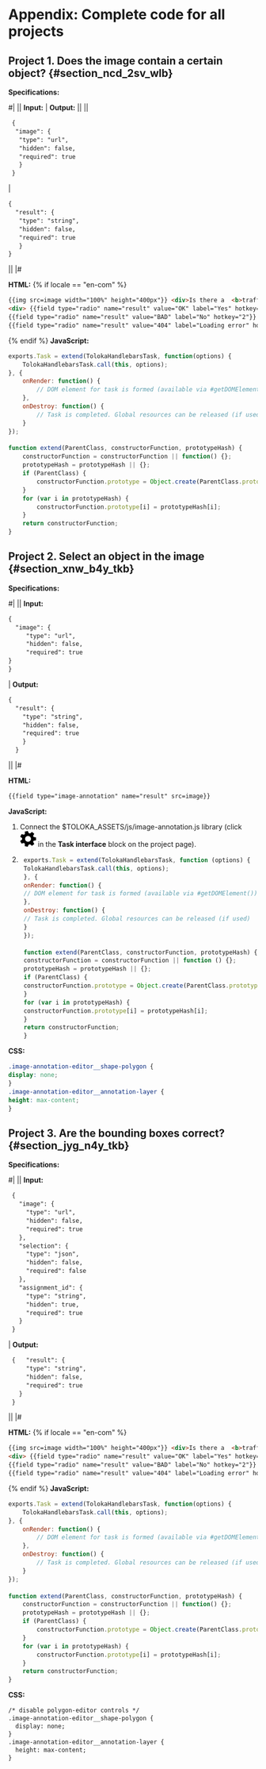 # Appendix: Complete code for all projects

## Project 1. Does the image contain a certain object? {#section_ncd_2sv_wlb}

**Specifications:**


#|
|| **Input:** | **Output:** ||
|| 

```html 
 {
  "image": {
   "type": "url",
   "hidden": false,
   "required": true
   }
 } 
```

| 

```html
{
  "result": {
   "type": "string",
   "hidden": false,
   "required": true
   } 
} 
``` 

||
|#


**HTML:**
 {% if locale == "en-com" %}
```html
{{img src=image width="100%" height="400px"}} <div>Is there a  <b>traffic sign</b> in the picture?<div>
<div> {{field type="radio" name="result" value="OK" label="Yes" hotkey="1"}}
{{field type="radio" name="result" value="BAD" label="No" hotkey="2"}}
{{field type="radio" name="result" value="404" label="Loading error" hotkey="3"}}</div>
```
{% endif %}
**JavaScript:**

```javascript
exports.Task = extend(TolokaHandlebarsTask, function(options) {
    TolokaHandlebarsTask.call(this, options);
}, {
    onRender: function() {
        // DOM element for task is formed (available via #getDOMElement())
    },
    onDestroy: function() {
        // Task is completed. Global resources can be released (if used)
    }
});

function extend(ParentClass, constructorFunction, prototypeHash) {
    constructorFunction = constructorFunction || function() {};
    prototypeHash = prototypeHash || {};
    if (ParentClass) {
        constructorFunction.prototype = Object.create(ParentClass.prototype);
    }
    for (var i in prototypeHash) {
        constructorFunction.prototype[i] = prototypeHash[i];
    }
    return constructorFunction;
}
```

## Project 2. Select an object in the image {#section_xnw_b4y_tkb}

**Specifications:**

#|
|| **Input:**

```html
{
  "image": {
     "type": "url",
     "hidden": false,
     "required": true
}
}
```
| **Output:**

```html 
{
  "result": {
    "type": "string",
    "hidden": false,
    "required": true
    }
  }

```
||
|#

**HTML:**

```html
{{field type="image-annotation" name="result" src=image}}
```

**JavaScript:**

1. Connect the $TOLOKA_ASSETS/js/image-annotation.js library (click ![](t-components/../../_images/settings.svg) in the **Task interface** block on the project page).

1. ```javascript
    exports.Task = extend(TolokaHandlebarsTask, function (options) {
    TolokaHandlebarsTask.call(this, options);
    }, {
    onRender: function() {
    // DOM element for task is formed (available via #getDOMElement())
    },
    onDestroy: function() {
    // Task is completed. Global resources can be released (if used)
    }
    });

    function extend(ParentClass, constructorFunction, prototypeHash) {
    constructorFunction = constructorFunction || function () {};
    prototypeHash = prototypeHash || {};
    if (ParentClass) {
    constructorFunction.prototype = Object.create(ParentClass.prototype);
    }
    for (var i in prototypeHash) {
    constructorFunction.prototype[i] = prototypeHash[i];
    }
    return constructorFunction;
    }

    ```


**CSS:**

```css
.image-annotation-editor__shape-polygon {
display: none;
}
.image-annotation-editor__annotation-layer {
height: max-content;
}
```

## Project 3. Are the bounding boxes correct? {#section_jyg_n4y_tkb}

**Specifications:**

#|
|| **Input:**

```html
 {
   "image": {
     "type": "url",
     "hidden": false,
     "required": true
   },
   "selection": {
     "type": "json",
     "hidden": false,
     "required": false
   },
   "assignment_id": {
     "type": "string",
     "hidden": true,
     "required": true
   }
 } 
```

 | **Output:**

```html
 {   "result": {
     "type": "string",
     "hidden": false,
     "required": true
   }
 } 
```

||
|#

**HTML:**
 {% if locale == "en-com" %}
```html
{{img src=image width="100%" height="400px"}} <div>Is there a  <b>traffic sign</b> in the picture?<div>
<div> {{field type="radio" name="result" value="OK" label="Yes" hotkey="1"}}
{{field type="radio" name="result" value="BAD" label="No" hotkey="2"}}
{{field type="radio" name="result" value="404" label="Loading error" hotkey="3"}}</div>
```
{% endif %}
**JavaScript:**

```javascript
exports.Task = extend(TolokaHandlebarsTask, function(options) {
    TolokaHandlebarsTask.call(this, options);
}, {
    onRender: function() {
        // DOM element for task is formed (available via #getDOMElement())
    },
    onDestroy: function() {
        // Task is completed. Global resources can be released (if used)
    }
});

function extend(ParentClass, constructorFunction, prototypeHash) {
    constructorFunction = constructorFunction || function() {};
    prototypeHash = prototypeHash || {};
    if (ParentClass) {
        constructorFunction.prototype = Object.create(ParentClass.prototype);
    }
    for (var i in prototypeHash) {
        constructorFunction.prototype[i] = prototypeHash[i];
    }
    return constructorFunction;
}
```

**CSS:**
```
/* disable polygon-editor controls */
.image-annotation-editor__shape-polygon {
  display: none;
}
.image-annotation-editor__annotation-layer {
  height: max-content;
}
```
